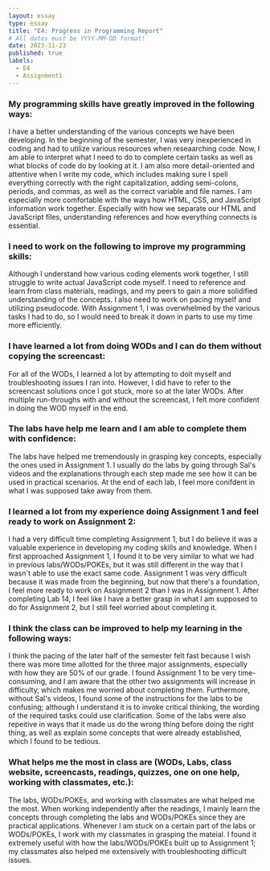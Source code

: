 ```yaml
---
layout: essay
type: essay
title: "E4: Progress in Programming Report"
# All dates must be YYYY-MM-DD format!
date: 2023-11-23
published: true
labels:
  - E4
  - Assignment1
---
```

<h3>My programming skills have greatly improved in the following ways:</h3>
I have a better understanding of the various concepts we have been developing. In the beginning of the semester, I was very inexperienced in coding and had to utilize various resources when reseaarching code. Now, I am able to interpret what I need to do to complete certain tasks as well as what blocks of code do by looking at it. I am also more detail-oriented and attentive when I write my code, which includes making sure I spell everything correctly with the right capitalization, adding semi-colons, periods, and commas, as well as the correct variable and file names. I am especially more comfortable with the ways how HTML, CSS, and JavaScript information work together. Especially with how we separate our HTML and JavaScript files, understanding references and how everything connects is essential.

<h3>I need to work on the following to improve my programming skills:</h3>
Although I understand how various coding elements work together, I still struggle to write actual JavaScript code myself. I need to reference and learn from class materials, readings, and my peers to gain a more solidified understanding of the concepts. I also need to work on pacing myself and utilizing pseudocode. With Assignment 1, I was overwhelmed by the various tasks I had to do, so I would need to break it down in parts to use my time more efficiently. 

<h3>I have learned a lot from doing WODs and I can do them without copying the screencast:</h3>
For all of the WODs, I learned a lot by attempting to doit myself and troubleshooting issues I ran into. However, I did have to refer to the screencast solutions once I got stuck, more so at the later WODs. After multiple run-throughs with and without the screencast, I felt more confident in doing the WOD myself in the end.

<h3>The labs have help me learn and I am able to complete them with confidence:</h3>
The labs have helped me tremendously in grasping key concepts, especially the ones used in Assignment 1. I usually do the labs by going through Sal's videos and the explanations through each step made me see how it can be used in practical scenarios. At the end of each lab, I feel more conifdent in what I was supposed take away from them. 

<h3>I learned a lot from my experience doing Assignment 1 and feel ready to work on Assignment 2:</h3>
I had a very difficult time completing Assignment 1, but I do believe it was a valuable experience in developing my coding skills and knowledge. When I first approached Assignment 1, I found it to be very similar to what we had in previous labs/WODs/POKEs, but it was still different in the way that I wasn't able to use the exact same code. Assignment 1 was very difficult because it was made from the beginning, but now that there's a foundation, I feel more ready to work on Assignment 2 than I was in Assignment 1. After completing Lab 14, I feel like I have a better grasp in what I am supposed to do for Assignment 2, but I still feel worried about completing it.

<h3>I think the class can be improved to help my learning in the following ways:</h3>
I think the pacing of the later half of the semester felt fast because I wish there was more time allotted for the three major assignments, especially with how they are 50% of our grade. I found Assignment 1 to be very time-consuming, and I am aware that the other two assignments will increase in difficulty, which makes me worried about completing them. Furthermore, without Sal's videos, I found some of the instructions for the labs to be confusing; although I understand it is to invoke critical thinking, the wording of the required tasks could use clarification. Some of the labs were also repeitive in ways that it made us do the wrong thing before doing the right thing, as well as explain some concepts that were already established, which I found to be tedious. 

<h3>What helps me the most in class are (WODs, Labs, class website, screencasts, readings, quizzes, one on one help, working with classmates, etc.):</h3>
The labs, WODs/POKEs, and working with classmates are what helped me the most. When working independently after the readings, I mainly learn the concepts through completing the labs and WODs/POKEs since they are practical applications. Whenever I am stuck on a certain part of the labs or WODs/POKEs, I work with my classmates in grasping the mateial. I found it extremely useful with how the labs/WODs/POKEs built up to Assignment 1; my classmates also helped me extensively with troubleshooting difficult issues. 
